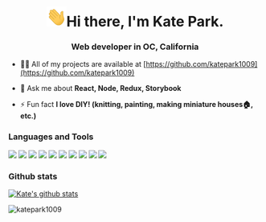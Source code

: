 <h1 align="center"><img src="https://raw.githubusercontent.com/ABSphreak/ABSphreak/master/gifs/Hi.gif" width="40px" />Hi there, I'm Kate Park.</h1>
<h3 align="center">Web developer in OC, California</h3>

- 👨‍💻 All of my projects are available at [https://github.com/katepark1009](https://github.com/katepark1009)

- 💬 Ask me about **React, Node, Redux, Storybook**

- ⚡ Fun fact **I love DIY! (knitting, painting, making miniature houses🏠, etc.)**

### Languages and Tools

![](https://img.shields.io/badge/-JavaScript-informational?style=flat&logo=javascript&logoColor=white&color=007BE0)
![](https://img.shields.io/badge/-React-informational?style=flat&logo=react&logoColor=white&color=007BE0)
![](https://img.shields.io/badge/-ReactNative-informational?style=flat&logo=react&logoColor=white&color=007BE0)
![](https://img.shields.io/badge/-Redux-informational?style=flat&logo=redux&logoColor=white&color=007BE0)
![](https://img.shields.io/badge/-GraphQL-informational?style=flat&logo=graphql&logoColor=white&color=007BE0)
![](https://img.shields.io/badge/-Node-informational?style=flat&logo=node&logoColor=white&color=007BE0)
![](https://img.shields.io/badge/-PostgreSQL-informational?style=flat&logo=postgresql&logoColor=white&color=007BE0)
![](https://img.shields.io/badge/-Docker-informational?style=flat&logo=docker&logoColor=white&color=007BE0)
![](https://img.shields.io/badge/-Storybook-informational?style=flat&logo=book&logoColor=white&color=007BE0)
![](https://img.shields.io/badge/-Bash-informational?style=flat&logo=gnu-bash&logoColor=white&color=007BE0)

### Github stats

[![Kate's github stats](https://github-readme-stats.vercel.app/api?username=katepark1009&theme=material-palenight&show_icons=true&hide=stars,issues)](https://github.com/katepark1009/github-readme-stats)

<img src="https://komarev.com/ghpvc/?username=katepark1009&color=ff69b4" alt="katepark1009" />

